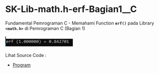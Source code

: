 # SK-Lib-math.h-erf-Bagian1__C
Fundamental Pemrograman C - Memahami Function <code><b>erf()</b></code> pada Library <code><b>&lt;math.h></b></code> di Pemrograman C (Bagian 1)<br><br>
<img src="https://github.com/RizkyKhapidsyah/SK-Lib-math.h-erf-Bagian1__C/blob/master/SK-Lib-math.h-erf-Bagian1__C/result/001.PNG"><br><br>
Lihat Source Code : <br>
- <a href="https://github.com/RizkyKhapidsyah/SK-Lib-math.h-erf-Bagian1__C/blob/master/SK-Lib-math.h-erf-Bagian1__C/Source.c">Program</a>
